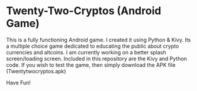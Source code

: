 # Twenty-Two-Cryptos (Android Game)
This is a fully functioning Android game. I created it using Python & Kivy. Its a multiple choice game dedicated to educating the public about crypto currencies and altcoins. I am currently working on a better splash screen/loading screen. Included in this repository are the Kivy and Python code. If you wish to test the game, then simply download the APK file (Twentytwocryptos.apk) 

Have Fun!

